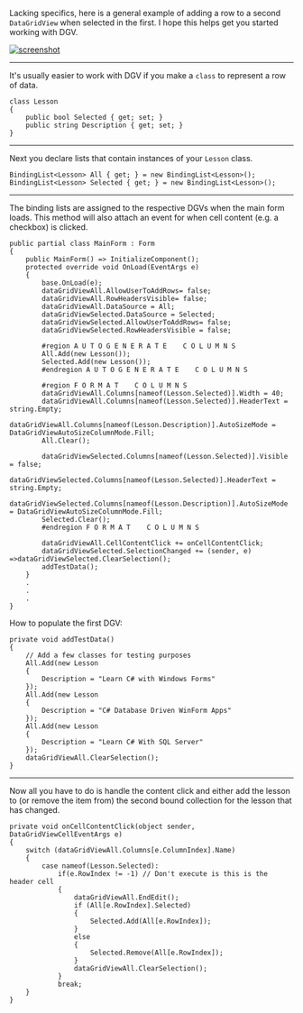 Lacking specifics, here is a general example of adding a row to a second `DataGridView` when selected in the first. I hope this helps get you started working with DGV. 

[![screenshot][1]][1]

***
It's usually easier to work with DGV if you make a `class` to represent a row of data.

    class Lesson 
    {
        public bool Selected { get; set; }
        public string Description { get; set; }
    }

***
Next you declare lists that contain instances of your `Lesson` class.

    BindingList<Lesson> All { get; } = new BindingList<Lesson>();
    BindingList<Lesson> Selected { get; } = new BindingList<Lesson>();

***
The binding lists are assigned to the respective DGVs when the main form loads. This method will also attach an event for when cell content (e.g. a checkbox) is clicked.

    public partial class MainForm : Form
    {
        public MainForm() => InitializeComponent();
        protected override void OnLoad(EventArgs e)
        {
            base.OnLoad(e);
            dataGridViewAll.AllowUserToAddRows= false;
            dataGridViewAll.RowHeadersVisible= false;
            dataGridViewAll.DataSource = All;
            dataGridViewSelected.DataSource = Selected;
            dataGridViewSelected.AllowUserToAddRows= false;
            dataGridViewSelected.RowHeadersVisible = false;

            #region A U T O G E N E R A T E    C O L U M N S
            All.Add(new Lesson());
            Selected.Add(new Lesson());
            #endregion A U T O G E N E R A T E    C O L U M N S

            #region F O R M A T    C O L U M N S
            dataGridViewAll.Columns[nameof(Lesson.Selected)].Width = 40;
            dataGridViewAll.Columns[nameof(Lesson.Selected)].HeaderText = string.Empty;
            dataGridViewAll.Columns[nameof(Lesson.Description)].AutoSizeMode = DataGridViewAutoSizeColumnMode.Fill;
            All.Clear();

            dataGridViewSelected.Columns[nameof(Lesson.Selected)].Visible = false;
            dataGridViewSelected.Columns[nameof(Lesson.Selected)].HeaderText = string.Empty;
            dataGridViewSelected.Columns[nameof(Lesson.Description)].AutoSizeMode = DataGridViewAutoSizeColumnMode.Fill;
            Selected.Clear();
            #endregion F O R M A T    C O L U M N S

            dataGridViewAll.CellContentClick += onCellContentClick;
            dataGridViewSelected.SelectionChanged += (sender, e) =>dataGridViewSelected.ClearSelection();
            addTestData();
        }
        .
        .
        .
    }

How to populate the first DGV:

    private void addTestData()
    {
        // Add a few classes for testing purposes
        All.Add(new Lesson
        {
            Description = "Learn C# with Windows Forms"
        });
        All.Add(new Lesson
        {
            Description = "C# Database Driven WinForm Apps"
        });
        All.Add(new Lesson
        {
            Description = "Learn C# With SQL Server"
        });
        dataGridViewAll.ClearSelection();
    }

***
Now all you have to do is handle the content click and either add the lesson to (or remove the item from) the second bound collection for the lesson that has changed.

    private void onCellContentClick(object sender, DataGridViewCellEventArgs e)
    {
        switch (dataGridViewAll.Columns[e.ColumnIndex].Name)
        {
            case nameof(Lesson.Selected):
                if(e.RowIndex != -1) // Don't execute is this is the header cell
                {
                    dataGridViewAll.EndEdit();
                    if (All[e.RowIndex].Selected)
                    {
                        Selected.Add(All[e.RowIndex]);
                    }
                    else
                    {
                        Selected.Remove(All[e.RowIndex]);
                    }
                    dataGridViewAll.ClearSelection();
                }
                break;
        }
    }

  [1]: https://i.stack.imgur.com/r7HFk.png